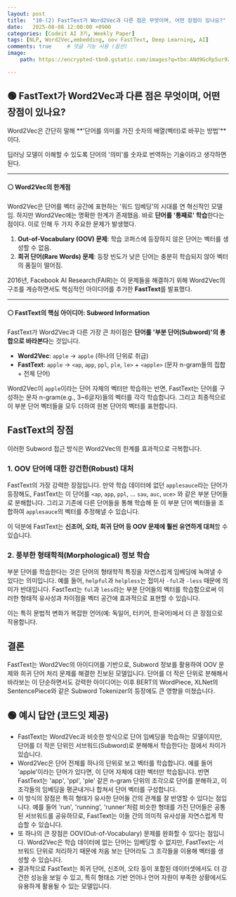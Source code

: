```yaml
---
layout: post
title:  "10-(2) FastText가 Word2Vec과 다른 점은 무엇이며, 어떤 장점이 있나요?"
date:   2025-08-08 12:00:00 +0900
categories: [Codeit AI 3기, Weekly Paper]
tags: [NLP, Word2Vec,embedding, oov FastText, Deep Learning, AI]
comments: true     # 댓글 기능 사용 (옵션)
image:
    path: https://encrypted-tbn0.gstatic.com/images?q=tbn:ANd9GcRp5ur9ZnrJ-BCZSQzSJVsnO_QSjmOiGxoTaw&s

---
```



## 🟢 FastText가 Word2Vec과 다른 점은 무엇이며, 어떤 장점이 있나요?

Word2Vec은 간단히 말해 **'단어를 의미를 가진 숫자의 배열(벡터)로 바꾸는 방법'**이다. 

딥러닝 모델이 이해할 수 있도록 단어의 '의미'를 숫자로 번역하는 기술이라고 생각하면 된다.

---
#### ⚪ Word2Vec의 한계점

Word2Vec은 단어를 벡터 공간에 표현하는 '워드 임베딩'의 시대를 연 혁신적인 모델임. 하지만 Word2Vec에는 명확한 한계가 존재했음. 바로 **단어를 '통째로' 학습**한다는 점이다. 이로 인해 두 가지 주요한 문제가 발생했다.

1.  **Out-of-Vocabulary (OOV) 문제**: 학습 코퍼스에 등장하지 않은 단어는 벡터를 생성할 수 없음.
2.  **희귀 단어(Rare Words) 문제**: 등장 빈도가 낮은 단어는 충분히 학습되지 않아 벡터의 품질이 떨어짐.

2016년, Facebook AI Research(FAIR)는 이 문제들을 해결하기 위해 Word2Vec의 구조를 계승하면서도 핵심적인 아이디어를 추가한 **FastText**를 발표했다.

---
#### ⚪ FastText의 핵심 아이디어: Subword Information

FastText가 Word2Vec과 다른 가장 큰 차이점은 **단어를 '부분 단어(Subword)'의 총합으로 바라본다**는 것입니다.

-   **Word2Vec**: `apple` → `apple` (하나의 단위로 취급)
-   **FastText**: `apple` → `<ap`, `app`, `ppl`, `ple`, `le>` + `<apple>` (문자 n-gram들의 집합 + 전체 단어)

Word2Vec이 `apple`이라는 단어 자체의 벡터만 학습하는 반면, FastText는 단어를 구성하는 문자 n-gram(e.g., 3~6글자)들의 벡터를 각각 학습합니다. 그리고 최종적으로 이 부분 단어 벡터들을 모두 더하여 원본 단어의 벡터를 표현합니다.

## FastText의 장점

이러한 Subword 접근 방식은 Word2Vec의 한계를 효과적으로 극복합니다.

### 1. OOV 단어에 대한 강건한(Robust) 대처

FastText의 가장 강력한 장점입니다. 만약 학습 데이터에 없던 `applesauce`라는 단어가 등장해도, FastText는 이 단어를 `<ap`, `app`, `ppl`, ... `sau`, `auc`, `uce>` 와 같은 부분 단어들로 분해합니다. 그리고 기존에 다른 단어들을 통해 학습해 둔 이 부분 단어 벡터들을 조합하여 `applesauce`의 벡터를 추정해낼 수 있습니다.

이 덕분에 FastText는 **신조어, 오타, 희귀 단어 등 OOV 문제에 훨씬 유연하게 대처**할 수 있습니다.

### 2. 풍부한 형태학적(Morphological) 정보 학습

부분 단어를 학습한다는 것은 단어의 형태학적 특징을 자연스럽게 임베딩에 녹여낼 수 있다는 의미입니다. 예를 들어, `helpful`과 `helpless`는 접미사 `-ful`과 `-less` 때문에 의미가 반대입니다. FastText는 `ful`과 `less`라는 부분 단어들의 벡터를 학습함으로써 이러한 형태적 유사성과 차이점을 벡터 공간에 효과적으로 표현할 수 있습니다.

이는 특히 문법적 변화가 복잡한 언어(예: 독일어, 터키어, 한국어)에서 더 큰 장점으로 작용합니다.

## 결론

FastText는 Word2Vec의 아이디어를 기반으로, Subword 정보를 활용하여 OOV 문제와 희귀 단어 처리 문제를 해결한 진보된 모델입니다. 단어를 더 작은 단위로 분해해서 바라보는 이 단순하면서도 강력한 아이디어는 이후 BERT의 WordPiece, XLNet의 SentencePiece와 같은 Subword Tokenizer의 등장에도 큰 영향을 미쳤습니다.


## 🟢 예시 답안 (코드잇 제공)
> 
- FastText는 Word2Vec과 비슷한 방식으로 단어 임베딩을 학습하는 모델이지만, 단어를 더 작은 단위인 서브워드(Subword)로 분해해서 학습한다는 점에서 차이가 있습니다. 
- Word2Vec은 단어 전체를 하나의 단위로 보고 벡터를 학습합니다. 예를 들어 'apple'이라는 단어가 있다면, 이 단어 자체에 대한 벡터만 학습됩니다. 반면 FastText는 'app', 'ppl', 'ple' 같은 n-gram 단위의 조각으로 단어를 분해하고, 이 조각들의 임베딩을 평균내거나 합쳐서 단어 벡터를 구성합니다. 
- 이 방식의 장점은 특히 형태가 유사한 단어들 간의 관계를 잘 반영할 수 있다는 점입니다. 예를 들어 'run', 'running', 'runner'처럼 비슷한 형태를 가진 단어들은 공통된 서브워드를 공유하므로, FastText는 이들 간의 의미적 유사성을 자연스럽게 학습할 수 있습니다. 
- 또 하나의 큰 장점은 OOV(Out-of-Vocabulary) 문제를 완화할 수 있다는 점입니다. Word2Vec은 학습 데이터에 없는 단어는 임베딩할 수 없지만, FastText는 서브워드 단위로 처리하기 때문에 처음 보는 단어라도 그 조각들을 이용해 벡터를 생성할 수 있습니다. 
- 결과적으로 FastText는 희귀 단어, 신조어, 오타 등이 포함된 데이터셋에서도 더 강건한 성능을 보일 수 있고, 특히 형태소 기반 언어나 언어 자원이 부족한 상황에서도 유용하게 활용될 수 있는 모델입니다.